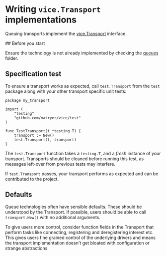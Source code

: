 # Writing `vice.Transport` implementations

Queuing transports implement the [vice.Transport](https://github.com/matryer/vice/blob/master/transport.go) interface.

## Before you start

Ensure the technology is not already implemented by checking the [queues](https://github.com/matryer/vice/tree/master/queues) folder.

## Specification test

To ensure a transport works as expected, call `test.Transport` from the `test` package along with your other transport specific unit tests:

```
package my_transport

import (
	"testing"
	"github.com/matryer/vice/test"
)

func TestTransport(t *testing.T) {
	transport := New()
	test.Transport(t, transport)
}
```

The `test.Transport` function takes a `testing.T`, and a _fresh_ instance of your transport. Transports should be cleaned before running this test, as messages left-over from previous tests may interfere.

If `test.Transport` passes, your transport performs as expected and can be contributed to the project.

## Defaults

Queue technologies often have sensible defaults. These should be understood by the Transport. If possible, users should be able to call `transport.New()` with no additional arguments.

To give users more control, consider function fields in the Transport that perform tasks like connecting, registering and deregistering interest etc. This gives users fine grained control of the underlying drivers and means the transport implementation doesn't get bloated with configuration or strange abstractions.